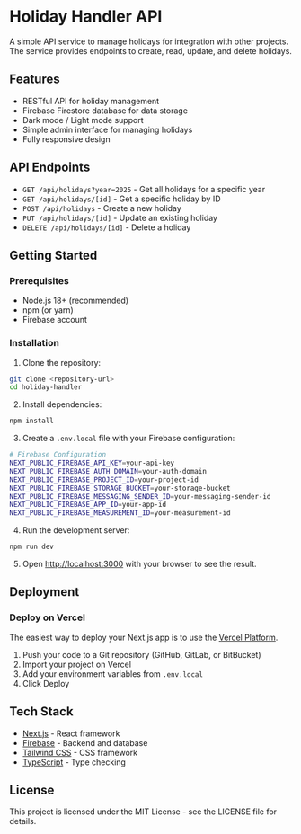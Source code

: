 # Holiday Handler API

A simple API service to manage holidays for integration with other projects. The service provides endpoints to create, read, update, and delete holidays.

## Features

- RESTful API for holiday management
- Firebase Firestore database for data storage
- Dark mode / Light mode support
- Simple admin interface for managing holidays
- Fully responsive design

## API Endpoints

- `GET /api/holidays?year=2025` - Get all holidays for a specific year
- `GET /api/holidays/[id]` - Get a specific holiday by ID
- `POST /api/holidays` - Create a new holiday
- `PUT /api/holidays/[id]` - Update an existing holiday
- `DELETE /api/holidays/[id]` - Delete a holiday

## Getting Started

### Prerequisites

- Node.js 18+ (recommended)
- npm (or yarn)
- Firebase account

### Installation

1. Clone the repository:
```bash
git clone <repository-url>
cd holiday-handler
```

2. Install dependencies:
```bash
npm install
```

3. Create a `.env.local` file with your Firebase configuration:
```bash
# Firebase Configuration
NEXT_PUBLIC_FIREBASE_API_KEY=your-api-key
NEXT_PUBLIC_FIREBASE_AUTH_DOMAIN=your-auth-domain
NEXT_PUBLIC_FIREBASE_PROJECT_ID=your-project-id
NEXT_PUBLIC_FIREBASE_STORAGE_BUCKET=your-storage-bucket
NEXT_PUBLIC_FIREBASE_MESSAGING_SENDER_ID=your-messaging-sender-id
NEXT_PUBLIC_FIREBASE_APP_ID=your-app-id
NEXT_PUBLIC_FIREBASE_MEASUREMENT_ID=your-measurement-id
```

4. Run the development server:
```bash
npm run dev
```

5. Open [http://localhost:3000](http://localhost:3000) with your browser to see the result.

## Deployment

### Deploy on Vercel

The easiest way to deploy your Next.js app is to use the [Vercel Platform](https://vercel.com/new?utm_medium=default-template&filter=next.js&utm_source=create-next-app&utm_campaign=create-next-app-readme).

1. Push your code to a Git repository (GitHub, GitLab, or BitBucket)
2. Import your project on Vercel
3. Add your environment variables from `.env.local`
4. Click Deploy

## Tech Stack

- [Next.js](https://nextjs.org/) - React framework
- [Firebase](https://firebase.google.com/) - Backend and database
- [Tailwind CSS](https://tailwindcss.com/) - CSS framework
- [TypeScript](https://www.typescriptlang.org/) - Type checking

## License

This project is licensed under the MIT License - see the LICENSE file for details.

